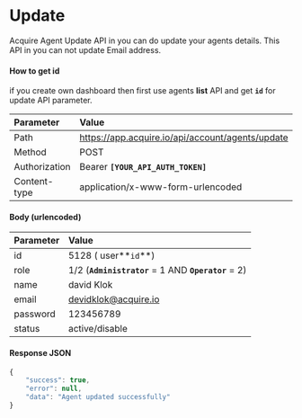 # Update

Acquire Agent Update API in you can do update your agents details. This API in you can not update Email address.

#### **How to get id** 

if you create own dashboard then first use agents **list** API and get **`id`** for update API parameter.

| Parameter | Value |
| :--- | :--- |
| Path | https://app.acquire.io/api/account/agents/update |
| Method | POST |
| Authorization | Bearer **`[YOUR_API_AUTH_TOKEN]`** |
| Content-type | application/x-www-form-urlencoded |

#### **Body \(urlencoded\)**

| Parameter | Value |
| :--- | :--- |
| id |  5128  \( user**`id`**\) |
| role | 1/2 \(**`Administrator`** = 1 AND **`Operator`** = 2\) |
| name | david Klok |
| email | devidklok@acquire.io |
| password | 123456789 |
| status | active/disable |

#### Response JSON

```javascript
{
    "success": true,
    "error": null,
    "data": "Agent updated successfully"
}
```

